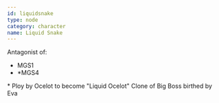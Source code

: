 ```yaml
---
id: liquidsnake
type: node
category: character
name: Liquid Snake
---
```


Antagonist of:
* MGS1
* \*MGS4

\* Ploy by Ocelot to become "Liquid Ocelot"
Clone of Big Boss birthed by Eva
